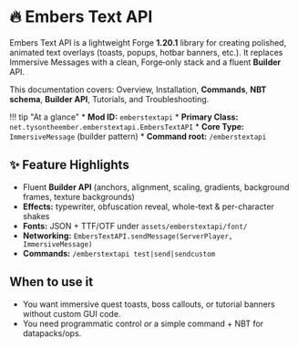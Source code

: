 # 🔥 Embers Text API

Embers Text API is a lightweight Forge **1.20.1** library for creating polished, animated text overlays (toasts, popups, hotbar banners, etc.).
It replaces Immersive Messages with a clean, Forge‑only stack and a fluent **Builder** API.

This documentation covers: Overview, Installation, **Commands**, **NBT schema**, **Builder API**, Tutorials, and Troubleshooting.

!!! tip "At a glance"
    * **Mod ID:** `emberstextapi`
    * **Primary Class:** `net.tysontheember.emberstextapi.EmbersTextAPI`
    * **Core Type:** `ImmersiveMessage` (builder pattern)
    * **Command root:** `/emberstextapi`

## ✨ Feature Highlights
- Fluent **Builder API** (anchors, alignment, scaling, gradients, background frames, texture backgrounds)
- **Effects:** typewriter, obfuscation reveal, whole-text & per-character shakes
- **Fonts:** JSON + TTF/OTF under `assets/emberstextapi/font/`
- **Networking:** `EmbersTextAPI.sendMessage(ServerPlayer, ImmersiveMessage)`
- **Commands:** `/emberstextapi test|send|sendcustom`

## When to use it
- You want immersive quest toasts, boss callouts, or tutorial banners without custom GUI code.
- You need programmatic control *or* a simple command + NBT for datapacks/ops.
